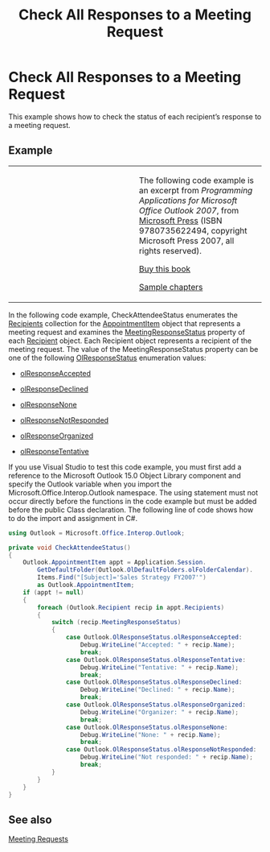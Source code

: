 ﻿---
title: 'Check All Responses to a Meeting Request'
TOCTitle: 'Check All Responses to a Meeting Request'
ms:assetid: ebe10e5a-7f04-447a-bfc1-aa8a726cb0b3
ms:mtpsurl: https://msdn.microsoft.com/en-us/library/Ff184650(v=office.15)
ms:contentKeyID: 55119881
ms.date: 07/24/2014
mtps_version: v=office.15


---

# Check All Responses to a Meeting Request

This example shows how to check the status of each recipient’s response to a meeting request.

## Example

<table>
<colgroup>
<col style="width: 50%" />
<col style="width: 50%" />
</colgroup>
<tbody>
<tr class="odd">
<td><p></p></td>
<td><p>The following code example is an excerpt from <em>Programming Applications for Microsoft Office Outlook 2007</em>, from <a href="http://www.microsoft.com/learning/books/default.mspx">Microsoft Press</a> (ISBN 9780735622494, copyright Microsoft Press 2007, all rights reserved).</p>
<p><a href="http://www.amazon.com/gp/product/0735622493?ie=utf8%26tag=msmsdn-20%26linkcode=as2%26camp=1789%26creative=9325%26creativeasin=0735622493">Buy this book</a></p>
<p><a href="https://msdn.microsoft.com/en-us/library/cc513844(v=office.15)">Sample chapters</a></p></td>
</tr>
</tbody>
</table>


In the following code example, CheckAttendeeStatus enumerates the [Recipients](https://msdn.microsoft.com/en-us/library/bb646361\(v=office.15\)) collection for the [AppointmentItem](https://msdn.microsoft.com/en-us/library/bb645611\(v=office.15\)) object that represents a meeting request and examines the [MeetingResponseStatus](https://msdn.microsoft.com/en-us/library/bb645283\(v=office.15\)) property of each [Recipient](https://msdn.microsoft.com/en-us/library/bb624370\(v=office.15\)) object. Each Recipient object represents a recipient of the meeting request. The value of the MeetingResponseStatus property can be one of the following [OlResponseStatus](https://msdn.microsoft.com/en-us/library/bb644655\(v=office.15\)) enumeration values:

  - [olResponseAccepted](https://msdn.microsoft.com/en-us/library/bb644655\(v=office.15\))

  - [olResponseDeclined](https://msdn.microsoft.com/en-us/library/bb644655\(v=office.15\))

  - [olResponseNone](https://msdn.microsoft.com/en-us/library/bb644655\(v=office.15\))

  - [olResponseNotResponded](https://msdn.microsoft.com/en-us/library/bb644655\(v=office.15\))

  - [olResponseOrganized](https://msdn.microsoft.com/en-us/library/bb644655\(v=office.15\))

  - [olResponseTentative](https://msdn.microsoft.com/en-us/library/bb644655\(v=office.15\))

If you use Visual Studio to test this code example, you must first add a reference to the Microsoft Outlook 15.0 Object Library component and specify the Outlook variable when you import the Microsoft.Office.Interop.Outlook namespace. The using statement must not occur directly before the functions in the code example but must be added before the public Class declaration. The following line of code shows how to do the import and assignment in C\#.

```csharp
using Outlook = Microsoft.Office.Interop.Outlook;
```

```csharp
private void CheckAttendeeStatus()
{
    Outlook.AppointmentItem appt = Application.Session.
        GetDefaultFolder(Outlook.OlDefaultFolders.olFolderCalendar).
        Items.Find("[Subject]='Sales Strategy FY2007'")
        as Outlook.AppointmentItem;
    if (appt != null)
    {
        foreach (Outlook.Recipient recip in appt.Recipients)
        {
            switch (recip.MeetingResponseStatus)
            {
                case Outlook.OlResponseStatus.olResponseAccepted:
                    Debug.WriteLine("Accepted: " + recip.Name);
                    break;
                case Outlook.OlResponseStatus.olResponseTentative:
                    Debug.WriteLine("Tentative: " + recip.Name);
                    break;
                case Outlook.OlResponseStatus.olResponseDeclined:
                    Debug.WriteLine("Declined: " + recip.Name);
                    break;
                case Outlook.OlResponseStatus.olResponseOrganized:
                    Debug.WriteLine("Organizer: " + recip.Name);
                    break;
                case Outlook.OlResponseStatus.olResponseNone:
                    Debug.WriteLine("None: " + recip.Name);
                    break;
                case Outlook.OlResponseStatus.olResponseNotResponded:
                    Debug.WriteLine("Not responded: " + recip.Name);
                    break;
            }
        }
    }
}
```

## See also



[Meeting Requests](meeting-requests.md)

